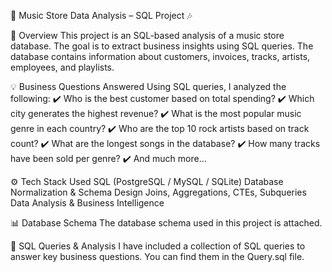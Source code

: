 🎵 Music Store Data Analysis – SQL Project 🎶

📌 Overview
This project is an SQL-based analysis of a music store database. The goal is to extract business insights using SQL queries. The database contains information about customers, invoices, tracks, artists, employees, and playlists.

💡 Business Questions Answered
Using SQL queries, I analyzed the following:
✔️ Who is the best customer based on total spending?
✔️ Which city generates the highest revenue?
✔️ What is the most popular music genre in each country?
✔️ Who are the top 10 rock artists based on track count?
✔️ What are the longest songs in the database?
✔️ How many tracks have been sold per genre?
✔️ And much more…

⚙️ Tech Stack Used
SQL (PostgreSQL / MySQL / SQLite)
Database Normalization & Schema Design
Joins, Aggregations, CTEs, Subqueries
Data Analysis & Business Intelligence

📊 Database Schema
The database schema used in this project is attached.

📜 SQL Queries & Analysis
I have included a collection of SQL queries to answer key business questions. You can find them in the Query.sql file.
